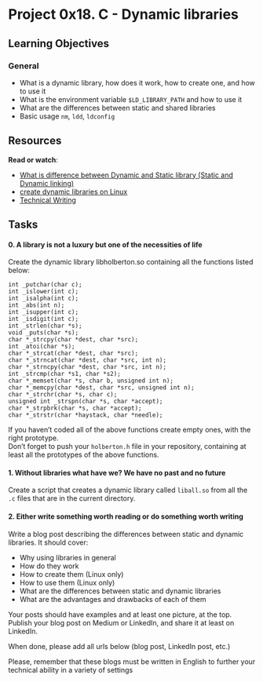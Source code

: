 <h1 class="gap">Project 0x18. C - Dynamic libraries</h1>

<h2>Learning Objectives</h2>
<h3>General</h3>

<ul>
<li>What is a dynamic library, how does it work, how to create one, and how to use it</li>
<li>What is the environment variable <code>$LD_LIBRARY_PATH</code> and how to use it</li>
<li>What are the differences between static and shared libraries</li>
<li>Basic usage <code>nm</code>, <code>ldd</code>, <code>ldconfig</code></li>
</ul>

<h2>Resources</h2>

<p><strong>Read or watch</strong>:</p>

<ul>
<li><a href="https://www.youtube.com/watch?v=eW5he5uFBNM" title="What is difference between Dynamic and Static library (Static and Dynamic linking)" target="_blank">What is difference between Dynamic and Static library (Static and Dynamic linking)</a> </li>
<li><a href="https://www.google.com/search?q=linux+create+dynamic+library&cad=h" title="create dynamic libraries on Linux" target="_blank">create dynamic libraries on Linux</a> </li>
<li><a href="https://students-support.hbtn.io/hc/en-us/articles/360023750254" title="Technical Writing" target="_blank">Technical Writing</a></li>
</ul>

<h2 class="gap">Tasks</h2>
<h4 class="task">
    0. A library is not a luxury but one of the necessities of life
</h4>
 <p>Create the dynamic library libholberton.so containing all the functions listed below:</p>

<pre><code>int _putchar(char c);
int _islower(int c);
int _isalpha(int c);
int _abs(int n);
int _isupper(int c);
int _isdigit(int c);
int _strlen(char *s);
void _puts(char *s);
char *_strcpy(char *dest, char *src);
int _atoi(char *s);
char *_strcat(char *dest, char *src);
char *_strncat(char *dest, char *src, int n);
char *_strncpy(char *dest, char *src, int n);
int _strcmp(char *s1, char *s2);
char *_memset(char *s, char b, unsigned int n);
char *_memcpy(char *dest, char *src, unsigned int n);
char *_strchr(char *s, char c);
unsigned int _strspn(char *s, char *accept);
char *_strpbrk(char *s, char *accept);
char *_strstr(char *haystack, char *needle);
</code></pre>

<p>If you haven&rsquo;t coded all of the above functions create empty ones, with the right prototype.<br>
Don&rsquo;t forget to push your <code>holberton.h</code> file in your repository, containing at least all the prototypes of the above functions.</p>

<h4 class="task">
    1. Without libraries what have we? We have no past and no future
</span>
  </h4>
<p>Create a script that creates a dynamic library called <code>liball.so</code> from all the <code>.c</code> files that are in the current directory.</p>

 <h4 class="task">
    2. Either write something worth reading or do something worth writing
</h4>
<p>Write a blog post describing the differences between static and dynamic libraries. It should cover:</p>

<ul>
<li>Why using libraries in general</li>
<li>How do they work</li>
<li>How to create them (Linux only)</li>
<li>How to use them (Linux only)</li>
<li>What are the differences between static and dynamic libraries</li>
<li>What are the advantages and drawbacks of each of them</li>
</ul>

<p>Your posts should have examples and at least one picture, at the top.
Publish your blog post on Medium or LinkedIn, and share it at least on LinkedIn.</p>

<p>When done, please add all urls below (blog post, LinkedIn post, etc.)</p>

<p>Please, remember that these blogs must be written in English to further your technical ability in a variety of settings</p>